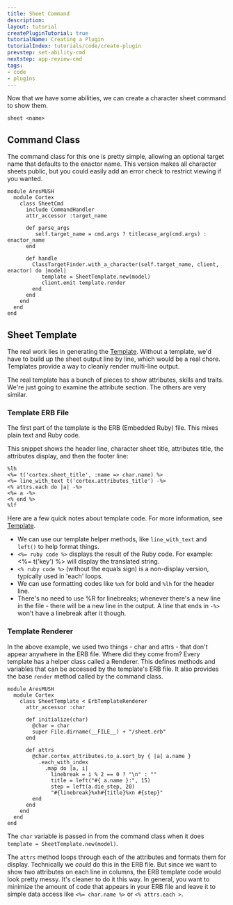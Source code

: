 ```yaml
---
title: Sheet Command
description: 
layout: tutorial
createPluginTutorial: true
tutorialName: Creating a Plugin
tutorialIndex: tutorials/code/create-plugin
prevstep: set-ability-cmd
nextstep: app-review-cmd
tags:
- code
- plugins
---
```


Now that we have some abilities, we can create a character sheet command to show them.

    sheet <name>

## Command Class

The command class for this one is pretty simple, allowing an optional target name that defaults to the enactor name.  This version makes all character sheets public, but you could easily add an error check to restrict viewing if you wanted.

    module AresMUSH    
      module Cortex
        class SheetCmd
          include CommandHandler
          attr_accessor :target_name
      
          def parse_args
             self.target_name = cmd.args ? titlecase_arg(cmd.args) : enactor_name
          end
      
          def handle
            ClassTargetFinder.with_a_character(self.target_name, client, enactor) do |model|
               template = SheetTemplate.new(model)
               client.emit template.render
            end
          end
        end
      end
    end

## Sheet Template

The real work lies in generating the [Template](/tutorials/code/templates.html).  Without a template, we'd have to build up the sheet output line by line, which would be a real chore.  Templates provide a way to cleanly render multi-line output.

The real template has a bunch of pieces to show attributes, skills and traits.  We're just going to examine the attribute section.  The others are very similar.

### Template ERB File

The first part of the template is the ERB (Embedded Ruby) file.  This mixes plain text and Ruby code.

This snippet shows the header line, character sheet title, attributes title, the attributes display, and then the footer line:

    %lh
    <%= t('cortex.sheet_title', :name => char.name) %>
    <%= line_with_text t('cortex.attributes_title') -%>
    <% attrs.each do |a| -%>
    <%= a -%>
    <% end %>
    %lf

Here are a few quick notes about template code.  For more information, see [Template](/tutorials/code/templates.html).

* We can use our template helper methods, like `line_with_text` and `left()` to help format things.
* `<%= ruby code %>` displays the result of the Ruby code.  For example:  <%= t('key') %> will display the translated string.
* `<% ruby code %>` (without the equals sign) is a non-display version, typically used in 'each' loops.
* We can use formatting codes like `%xh` for bold and `%lh` for the header line.
* There's no need to use %R for linebreaks; whenever there's a new line in the file - there will be a new line in the output.  A line that ends in `-%>` won't have a linebreak after it though.

### Template Renderer

In the above example, we used two things - char and attrs - that don't appear anywhere in the ERB file.  Where did they come from?   Every template has a helper class called a Renderer.  This defines methods and variables that can be accessed by the template's ERB file.  It also provides the base `render` method called by the command class.

    module AresMUSH    
      module Cortex
        class SheetTemplate < ErbTemplateRenderer
          attr_accessor :char
      
          def initialize(char)
            @char = char
            super File.dirname(__FILE__) + "/sheet.erb"
          end
      
          def attrs
            @char.cortex_attributes.to_a.sort_by { |a| a.name }
              .each_with_index
                .map do |a, i| 
                  linebreak = i % 2 == 0 ? "\n" : ""
                  title = left("#{ a.name }:", 15)
                  step = left(a.die_step, 20)
                  "#{linebreak}%xh#{title}%xn #{step}"
            end
          end
        end
      end
    end

The `char` variable is passed in from the command class when it does `template = SheetTemplate.new(model)`.

The `attrs` method loops through each of the attributes and formats them for display.  Technically we _could_ do this in the ERB file.  But since we want to show two attributes on each line in columns, the ERB template code would look pretty messy.  It's cleaner to do it this way.  In general, you want to minimize the amount of code that appears in your ERB file and leave it to simple data access like `<%= char.name %>` or `<% attrs.each >`.